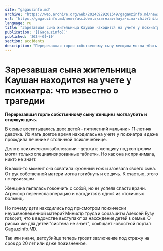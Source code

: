 ```yaml
---
site: "gagauzinfo.md"
archive: "https://web.archive.org/web/20240929201549/gagauzinfo.md/news/accidents/zarezavshaya-sina-zhitelnitsa-kaushan-nahoditsya-na-uchete-u-psihiatra-chto-izvestno-o-tragedii"
url: "https://gagauzinfo.md/news/accidents/zarezavshaya-sina-zhitelnitsa-kaushan-nahoditsya-na-uchete-u-psihiatra-chto-izvestno-o-tragedii"
language: ru
title: "Зарезавшая сына жительница Каушан находится на учете у психиатра: что известно о трагедии"
publication: '[[Gagauzinfo]]'
published: '2024-09-19'
section: accidents
description: "Перерезавшая горло собственному сыну женщина могла убить и старшую дочь."
---
```


# Зарезавшая сына жительница Каушан находится на учете у психиатра: что известно о трагедии

**Перерезавшая горло собственному сыну женщина могла убить и старшую дочь.**

В семье воспитывалось двое детей – пятилетний мальчик и 11-летняя девочка. Их мать долгое время находилась на учете у психиатра и даже проходила лечение в столичной психлечебнице.

Дело в психическом заболевании - держать женщину под контролем могли только специализированные таблетки. Но как она их принимала, никто не знает.

В какой-то момент она схватила кухонный нож и зарезала своего сына. От рук собственной матери могла погибнуть и ее дочь. К счастью, этого не произошло.

Женщина пыталась покончить с собой, но ее успели спасти врачи. Агрессор перенесла операцию и находится в одной из столичных больниц.

Но почему дети находились под присмотром психически неуравновешенной матери? Министр труда и соцзащиты Алексей Бузу говорит, что в ведомстве выступают за нахождение детей в семье. О рисках же для детей "система не знает", сообщает новостной портал Gagauzinfo.MD.

Так или иначе, детоубийце теперь грозит заключение под стражу на срок до 20 лет или даже пожизненное.